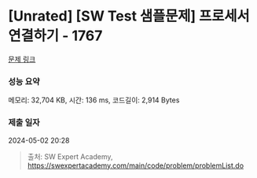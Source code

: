# [Unrated] [SW Test 샘플문제] 프로세서 연결하기 - 1767 

[문제 링크](https://swexpertacademy.com/main/code/problem/problemDetail.do?contestProbId=AV4suNtaXFEDFAUf) 

### 성능 요약

메모리: 32,704 KB, 시간: 136 ms, 코드길이: 2,914 Bytes

### 제출 일자

2024-05-02 20:28



> 출처: SW Expert Academy, https://swexpertacademy.com/main/code/problem/problemList.do